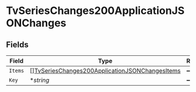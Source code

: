 # TvSeriesChanges200ApplicationJSONChanges


## Fields

| Field                                                                                                                       | Type                                                                                                                        | Required                                                                                                                    | Description                                                                                                                 | Example                                                                                                                     |
| --------------------------------------------------------------------------------------------------------------------------- | --------------------------------------------------------------------------------------------------------------------------- | --------------------------------------------------------------------------------------------------------------------------- | --------------------------------------------------------------------------------------------------------------------------- | --------------------------------------------------------------------------------------------------------------------------- |
| `Items`                                                                                                                     | [][TvSeriesChanges200ApplicationJSONChangesItems](../../models/operations/tvserieschanges200applicationjsonchangesitems.md) | :heavy_minus_sign:                                                                                                          | N/A                                                                                                                         |                                                                                                                             |
| `Key`                                                                                                                       | **string*                                                                                                                   | :heavy_minus_sign:                                                                                                          | N/A                                                                                                                         | images                                                                                                                      |